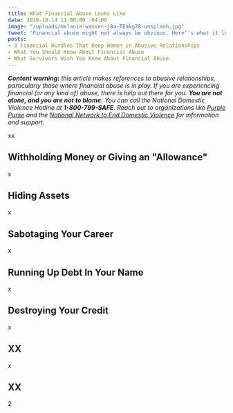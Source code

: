 ```yaml
---
title: What Financial Abuse Looks Like
date: 2019-10-14 11:00:00 -04:00
image: "/uploads/melanie-wasser-j8a-TEakg78-unsplash.jpg"
tweet: 'Financial abuse might not always be obvious. Here''s what it looks like: '
posts:
- 3 Financial Hurdles That Keep Women in Abusive Relationships
- What You Should Know About Financial Abuse
- What Survivors Wish You Knew About Financial Abuse
---
```


***Content warning:** this article makes references to abusive relationships, particularly those where financial abuse is in play. If you are experiencing financial (or any kind of) abuse, there is help out there for you. **You are not alone, and you are not to blame.** You can call the National Domestic Violence Hotline at **1-800-799-SAFE**. Reach out to organizations like [Purple Purse](http://purplepurse.com/) and the [National Network to End Domestic Violence](http://www.womenslaw.org/laws_state_type.php?id=14107&state_code=PG&open_id=all) for information and support.*

xx

## Withholding Money or Giving an "Allowance"

x

## Hiding Assets

x

## Sabotaging Your Career

x

## Running Up Debt In Your Name

x

## Destroying Your Credit

x

## XX

x

## XX

2